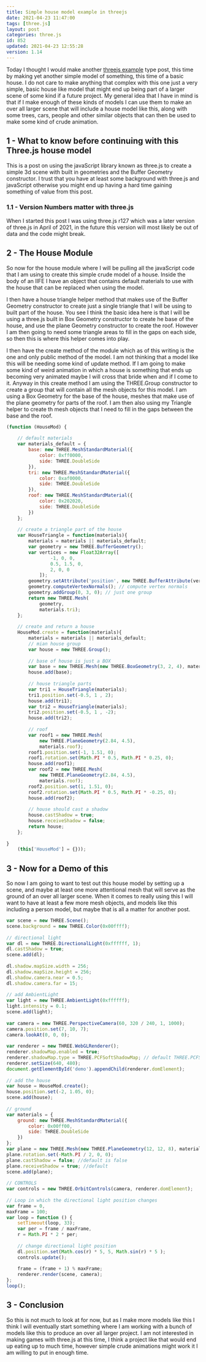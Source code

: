 ```yaml
---
title: Simple house model example in threejs
date: 2021-04-23 11:47:00
tags: [three.js]
layout: post
categories: three.js
id: 852
updated: 2021-04-23 12:55:28
version: 1.14
---
```


Today I thought I would make another [threejs example](/2021/02/19/threejs-examples/) type post, this time by making yet another simple model of something, this time of a basic house. I do not care to make anything that complex with this one just a very simple, basic house like model that might end up being part of a larger scene of some kind if a future project. My general idea that I have in mind is that if I make enough of these kinds of models I can use them to make an over all larger scene that will include a house model like this, along with some trees, cars, people and other similar objects that can then be used to make some kind of crude animation.

<!-- more -->

## 1 - What to know before continuing with this Three.js house model

This is a post on using the javaScript library known as three.js to create a simple 3d scene with built in geometries and the Buffer Geometry constructor. I trust that you have at least some background with three.js and javaScript otherwise you might end up having a hard time gaining something of value from this post.

### 1.1 - Version Numbers matter with three.js

When I started this post I was using three.js r127 which was a later version of three.js in April of 2021, in the future this version will most likely be out of data and the code might break.

## 2 - The House Module

So now for the house module where I will be pulling all the javaScript code that I am using to create this simple crude model of a house. Inside the body of an IIFE I have an object that contains default materials to use with the house that can be replaced when using the model.

I then have a house triangle helper method that makes use of the Buffer Geometry constructor to create just a single triangle that I will be using to built part of the house. You see I think the basic idea here is that I will be using a three.js built in Box Geometry constructor to create he base of the house, and use the plane Geometry constructor to create the roof. However I am then going to need some triangle areas to fill in the gaps on each side, so then this is where this helper comes into play.

I then have the create method of the module which as of this writing is the one and only public method of the model. I am not thinking that a model like this will be needing some kind of update method. If I am going to make some kind of weird animation in which a house is something that ends up becoming very animated maybe I will cross that bride when and if I come to it. Anyway in this create method I am using the THREE.Group constructor to create a group that will contain all the mesh objects for this model. I am using a Box Geometry for the base of the house, meshes that make use of the plane geometry for parts of the roof. I am then also using my Triangle helper to create th mesh objects that I need to fill in the gaps between the base and the roof.

```js
(function (HouseMod) {
 
    // default materials
    var materials_default = {
        base: new THREE.MeshStandardMaterial({
            color: 0xff0000,
            side: THREE.DoubleSide
        }),
        tri: new THREE.MeshStandardMaterial({
            color: 0xaf0000,
            side: THREE.DoubleSide
        }),
        roof: new THREE.MeshStandardMaterial({
            color: 0x202020,
            side: THREE.DoubleSide
        })
    };
 
    // create a triangle part of the house
    var HouseTriangle = function(materials){
        materials = materials || materials_default;
        var geometry = new THREE.BufferGeometry();
        var vertices = new Float32Array([
                -1, 0, 0,
                0.5, 1.5, 0,
                2, 0, 0
            ]);
        geometry.setAttribute('position', new THREE.BufferAttribute(vertices, 3));
        geometry.computeVertexNormals(); // compute vertex normals
        geometry.addGroup(0, 3, 0); // just one group
        return new THREE.Mesh(
            geometry, 
            materials.tri);
    };
 
    // create and return a house
    HouseMod.create = function(materials){
        materials = materials || materials_default;
        // mian house group
        var house = new THREE.Group();
 
        // base of house is just a BOX
        var base = new THREE.Mesh(new THREE.BoxGeometry(3, 2, 4), materials.base);
        house.add(base);
 
        // house triangle parts
        var tri1 = HouseTriangle(materials);
        tri1.position.set(-0.5, 1 , 2);
        house.add(tri1);
        var tri2 = HouseTriangle(materials);
        tri2.position.set(-0.5, 1 , -2);
        house.add(tri2);
 
        // roof
        var roof1 = new THREE.Mesh(
            new THREE.PlaneGeometry(2.84, 4.5), 
            materials.roof);
        roof1.position.set(-1, 1.51, 0);
        roof1.rotation.set(Math.PI * 0.5, Math.PI * 0.25, 0);
        house.add(roof1);
        var roof2 = new THREE.Mesh(
            new THREE.PlaneGeometry(2.84, 4.5), 
            materials.roof);
        roof2.position.set(1, 1.51, 0);
        roof2.rotation.set(Math.PI * 0.5, Math.PI * -0.25, 0);
        house.add(roof2);
 
        // house should cast a shadow
        house.castShadow = true;
        house.receiveShadow = false;
        return house;
    };
 
}
    (this['HouseMod'] = {}));
```

## 3 - Now for a Demo of this

So now I am going to want to test out this house model by setting up a scene, and maybe at least one more attentional mesh that will serve as the ground of an over all larger scene. When it comes to really using this I will want to have at least a few more mesh objects, and models like this including a person model, but maybe that is all a matter for another post.

```js
var scene = new THREE.Scene();
scene.background = new THREE.Color(0x00ffff);
 
// directional light
var dl = new THREE.DirectionalLight(0xffffff, 1);
dl.castShadow = true;
scene.add(dl);
 
dl.shadow.mapSize.width = 256;
dl.shadow.mapSize.height = 256;
dl.shadow.camera.near = 0.5;
dl.shadow.camera.far = 15;
 
// add AmbientLight
var light = new THREE.AmbientLight(0xffffff);
light.intensity = 0.1;
scene.add(light);
 
var camera = new THREE.PerspectiveCamera(60, 320 / 240, 1, 1000);
camera.position.set(7, 10, 7);
camera.lookAt(0, 0, 0);
 
var renderer = new THREE.WebGLRenderer();
renderer.shadowMap.enabled = true;
renderer.shadowMap.type = THREE.PCFSoftShadowMap; // default THREE.PCFShadowMap
renderer.setSize(640, 480);
document.getElementById('demo').appendChild(renderer.domElement);
 
// add the house
var house = HouseMod.create();
house.position.set(-2, 1.05, 0);
scene.add(house);
 
// ground
var materials = {
    ground: new THREE.MeshStandardMaterial({
        color: 0x00ff00,
        side: THREE.DoubleSide
    })
};
var plane = new THREE.Mesh(new THREE.PlaneGeometry(12, 12, 8), materials.ground);
plane.rotation.set(-Math.PI / 2, 0, 0);
plane.castShadow = false; //default is false
plane.receiveShadow = true; //default
scene.add(plane);
 
// CONTROLS
var controls = new THREE.OrbitControls(camera, renderer.domElement);
 
// Loop in which the directional light position changes
var frame = 0,
maxFrame = 100;
var loop = function () {
    setTimeout(loop, 33);
    var per = frame / maxFrame,
    r = Math.PI * 2 * per;
 
    // change directional light position
    dl.position.set(Math.cos(r) * 5, 5, Math.sin(r) * 5 );
    controls.update();
 
    frame = (frame + 1) % maxFrame;
    renderer.render(scene, camera);
};
loop();
```

## 3 - Conclusion

So this is not much to look at for now, but as I make more models like this I think I will eventually start something where I am working with a bunch of models like this to produce an over all larger project. I am not interested in making games with three.js at this time, I think a project like that would end up eating up to much time, however simple crude animations might work it I am willing to put in enough time.

